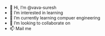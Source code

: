 - 👋 Hi, I’m @vava-suresh
- 👀 I’m interested in learning
- 🌱 I’m currently learning compuer engineering
- 💞️ I’m looking to collaborate on 
- 📫 Mail me

<!---
vava-suresh/vava-suresh is a ✨ special ✨ repository because its `README.md` (this file) appears on your GitHub profile.
You can click the Preview link to take a look at your changes.
--->
